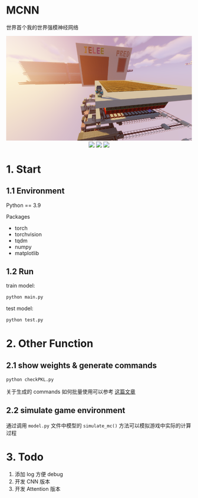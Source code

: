 # MCNN
世界首个我的世界强模神经网络

<div align=center>
	<img src="src/2024-08-21_23.24.54.png"/>
</div>

<div align=center>
	<img src="https://img.shields.io/badge/Python-3.9-blue"/>
	<img src="https://img.shields.io/badge/Pytorch-2.2-orange"/>
	<img src="https://img.shields.io/badge/Minecraft-1.19.4-green"/>
</div>

# 1. Start

## 1.1 Environment

Python == 3.9

Packages
- torch
- torchvision
- tqdm
- numpy
- matplotlib

## 1.2 Run

train model:
```bash
python main.py
```

test model:
```bash
python test.py
```

# 2. Other Function

## 2.1 show weights & generate commands
```bash
python checkPKL.py
```

关于生成的 commands 如何批量使用可以参考 [这篇文章](https://www.bilibili.com/read/cv12244435)

## 2.2 simulate game environment
通过调用 `model.py` 文件中模型的 `simulate_mc()` 方法可以模拟游戏中实际的计算过程

# 3. Todo
1. 添加 log 方便 debug
2. 开发 CNN 版本
3. 开发 Attention 版本

